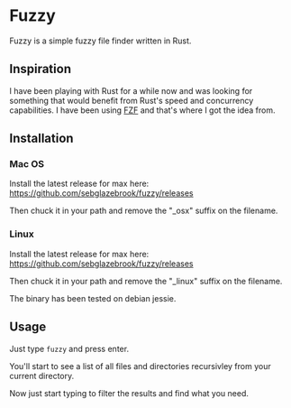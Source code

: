 # Fuzzy

Fuzzy is a simple fuzzy file finder written in Rust.

## Inspiration

I have been playing with Rust for a while now and was looking for something that would benefit from Rust's speed and concurrency capabilities.
I have been using [FZF](https://github.com/junegunn/fzf) and that's where I got the idea from.

## Installation

### Mac OS

Install the latest release for max here: https://github.com/sebglazebrook/fuzzy/releases

Then chuck it in your path and remove the "_osx" suffix on the filename.

### Linux

Install the latest release for max here: https://github.com/sebglazebrook/fuzzy/releases

Then chuck it in your path and remove the "_linux" suffix on the filename.

The binary has been tested on debian jessie.

## Usage

Just type `fuzzy` and press enter.

You'll start to see a list of all files and directories recursivley from your current directory.

Now just start typing to filter the results and find what you need.

